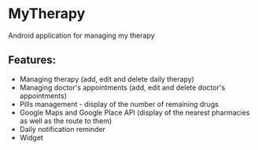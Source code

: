 # MyTherapy
 Android application for managing my therapy

## Features:
- Managing therapy (add, edit and delete daily therapy)
- Managing doctor's appointments (add, edit and delete doctor's appointments)
- Pills management - display of the number of remaining drugs
- Google Maps and Google Place API (display of the nearest pharmacies as well as the route to them)
- Daily notification reminder
- Widget




